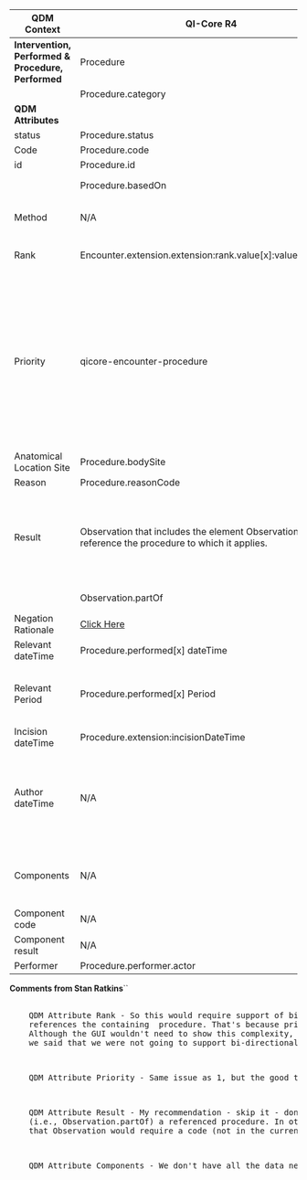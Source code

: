 <table class="grid">
  <thead>
    <tr>
      <th><strong>QDM Context</strong></th>
      <th><strong>QI-Core R4</strong></th>
      <th><strong>Comments</strong></th>
      <th><strong>Conversion</strong></th>
    </tr>
  </thead>
  <tbody>
    <tr>
      <td><strong>Intervention, Performed & Procedure, Performed</strong></td>
      <td>Procedure</td>
      <td>&nbsp;</td>
      <td>&nbsp;</td>
    </tr>
    <tr>
      <td>&nbsp;</td>
      <td>Procedure.category</td>
      <td>Helps differentiate “intervention” from “procedure”</td>
      <td>&nbsp;</td>
    </tr>
    <tr>
      <td><strong>QDM Attributes</strong></td>
      <td>&nbsp;</td>
      <td>&nbsp;</td>
      <td>&nbsp;</td>
    </tr>
    <tr>
      <td>status</td>
      <td>Procedure.status</td>
      <td>constrain to “completed”</td>
      <td>Procedure.ProcedureStatus.COMPLETED</td>
    </tr>
    <tr>
      <td>Code</td>
      <td>Procedure.code</td>
      <td>&nbsp;</td>
      <td>qdmDataElement.getDataElementCodes()</td>
    </tr>
    <tr>
      <td>id</td>
      <td>Procedure.id</td>
      <td>&nbsp;</td>
      <td>qdmDataElement.get_id()</td>
    </tr>
    <tr>
      <td>&nbsp;</td>
      <td>Procedure.basedOn</td>
      <td>A reference to a resource that contains details of the request for this procedure.</td>
      <td>&nbsp;</td>
    </tr>
    <tr>
      <td>Method</td>
      <td>N/A</td>
      <td>Procedure.method does not exist in FHIR. Rather than create an extension, QI-Core’s approach is to assume the Procedure.code includes reference to the method.</td>
      <td>&nbsp;</td>
    </tr>
    <tr>
      <td>Rank</td>
      <td>Encounter.extension.extension:rank.value[x]:valuePositiveInt</td>
      <td>Referenced as attributes of Encounter (Encounter.extension.extension:rank.value[x]:valuePositiveInt).</td>
      <td>Need stan ? How to add rank in a Encounter Extension? See comments below from Stan</td>
    </tr>
    <tr>
      <td>Priority</td>
      <td>qicore-encounter-procedure</td>
      <td>This QDM attribute is intended to reference elective from non-elective procedures.<br><br>QI-Core references procedure.priority based on the relationship of the procedure to the Encounter; hence, Encounter.procedure (which is an extension). <br><br>The elective nature of a procedure can also be referenced based on the elective nature of an Encounter (Encounter.priority) for which the respective procedure is a principal procedure.<br><br>The concept may also be addressed as an Encounter, Order or Procedure, Order (both using ServiceRequest) and ServiceRequest.priority.</td>
      <td>Need stan ? Comments make little sense to non expert? See comments below from Stan </td>
    </tr>
    <tr>
      <td>Anatomical Location Site</td>
      <td>Procedure.bodySite</td>
      <td>&nbsp;</td>
      <td>Not mapped</td>
    </tr>
    <tr>
      <td>Reason</td>
      <td>Procedure.reasonCode</td>
      <td>&nbsp;</td>
      <td>qdmDataElement.getReason()</td>
    </tr>
    <tr>
      <td>Result</td>
      <td>Observation that includes the element Observation.partOf to reference the procedure to which it applies.</td>
      <td>Procedure.report references DiagnosticReport-note, DocumentReference, Composition (histology result, pathology report, surgical report, etc.); the latter two are not QI-Core resources. However, based on feedback regarding the use of the Observation resource, a procedure result might be better referenced as an Observation that includes the element Observation.partOf to reference the procedure to which it applies.</td>
       <td>Need stan ? We have results not sure how to map comments confusing? See comments below from Stan</td>
    </tr>
    <tr>
      <td>&nbsp;</td>
      <td>Observation.partOf</td>
      <td>Reference to a resource that contains details of the request for this procedure.</td>
      <td>&nbsp;</td>
    </tr>
    <tr>
      <td>Negation Rationale</td>
      <td><a href="http://hl7.org/fhir/us/qicore/qdm-to-qicore.html#8204-procedure-performed"> Click Here </a> </td>
      <td>&nbsp;</td>
      <td>&nbsp;</td>
    </tr>
    <tr>
      <td>Relevant dateTime</td>
      <td>Procedure.performed[x] dateTime</td>
      <td>&nbsp;</td>
     <td>   qdmDataElement.getRelevantDatetime() </td>
    </tr>
    <tr>
      <td>Relevant Period</td>
      <td>Procedure.performed[x] Period</td>
      <td>&nbsp;</td>
      <td>qdmDataElement.getRelevantPeriod() -- ****Relevant dateTime< and Relevant Period map to the same Type object in java hapi fhir, If we have both we take period since it has more data****  </td>
    </tr>
    <tr>
      <td>Incision dateTime</td>
      <td>Procedure.extension:incisionDateTime</td>
      <td>&nbsp;</td>
      <td>Map to extension</td>
    </tr>
    <tr>
      <td>Author dateTime</td>
      <td>N/A</td>
      <td>The concept “author” requires a reference to a report about the procedure or about an indication the procedure was not performed. Therefore, the procedure resource does not have a reference to author dateTime. Author dateTime can reference a report about the procedure or an observation describing that result (e.g., Observation with metadata Observation.partOf procedure). However, Procedure.statusReason needs to address a dateTime that it is recorded.</td>
      <td>&nbsp;</td>
    </tr>
    <tr>
      <td>Components</td>
      <td>N/A</td>
      <td>Procedure does not include components and the concept of components references a observation that is a result of the procedure (Observation.partOf) for which that observation has components consistent with the Observation component modeling recommendation in FHIR.</td>
      <td>Need stan ? We have components not sure how to map comments confusing? See comments below from Stan</td>
    </tr>
    <tr>
      <td>Component code</td>
      <td>N/A</td>
      <td>N/A</td>
      <td>N/A</td>
    </tr>
    <tr>
      <td>Component result</td>
      <td>N/A</td>
      <td>N/A</td>
      <td>N/A</td>
    </tr>
    <tr>
      <td>Performer</td>
      <td>Procedure.performer.actor</td>
      <td>&nbsp;</td>
      <td>No data available for Performer</td>
    </tr>
  </tbody>
</table>

<head>
    <strong>Comments from Stan Ratkins</strong>``
</head>
<br>
<br>
<pre>
    QDM Attribute Rank - So this would require support of bi-directional references in Bonnie - procedure that references an encounter that 
    references the containing  procedure. That's because principal procedure (rank = 1) does not have any context outside of an Encounter. 
    Although the GUI wouldn't need to show this complexity, the backend would need to track it. According to our meeting yesterday, 
    we said that we were not going to support bi-directional references for Beta. Do we now want to support bi-directional references?
</pre>
<br>
<pre>
    QDM Attribute Priority - Same issue as 1, but the good thing is that user's of QDM are being told not to use priority
</pre>
<br>
<pre>
    QDM Attribute Result - My recommendation - skip it - don't have all the data. Rationale: Procedure Result is actually an Observation.value that is part of 
    (i.e., Observation.partOf) a referenced procedure. In other words, parent resource would be an Observation that references a procedure using partOf; 
    that Observation would require a code (not in the current data set) and it's associated value (which would be coming from the QDM result attribute).
</pre>
<br>
<pre>
    QDM Attribute Components - We don't have all the data needed in QDM to do this mapping, so I recommend skipping this too.
</pre>